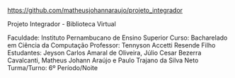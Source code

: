 https://github.com/matheusjohannaraujo/projeto_integrador

Projeto Integrador - Biblioteca Virtual

Faculdade: Instituto Pernambucano de Ensino Superior
Curso: Bacharelado em Ciência da Computação
Professor: Tennyson Accetti Resende Filho
Estudantes: Jeyson Carlos Amaral de Oliveira, Júlio Cesar Bezerra Cavalcanti, Matheus Johann Araújo e Paulo Trajano da Silva Neto
Turma/Turno: 6º Período/Noite

